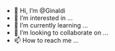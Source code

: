- 👋 Hi, I’m @Ginaldi
- 👀 I’m interested in ...
- 🌱 I’m currently learning ...
- 💞️ I’m looking to collaborate on ...
- 📫 How to reach me ...

<!---
Ginaldi/Ginaldi is a ✨ special ✨ repository because its `README.md` (this file) appears on your GitHub profile.
You can click the Preview link to take a look at your changes.
--->
